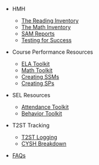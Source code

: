 <!-- _sidebar.md -->
- HMH
	- [The Reading Inventory](ri.md)
	- [The Math Inventory](mi.md)
	- [SAM Reports](sam.md)
	- [Testing for Success](success.md)

- Course Performance Resources
	- [ELA Toolkit](ela.1.md)
	- [Math Toolkit](math.md)
	- [Creating SSMs](supportmap.md)
	- [Creating SPs](spfile.md)

- SEL Resources
	- [Attendance Toolkit](attendance.md)
	- [Behavior Toolkit](behavior.md)

- T2ST Tracking
	- [T2ST Logging](t2st.md)
	- [CYSH Breakdown](CYSH.md)

- [FAQs](faq.md)
